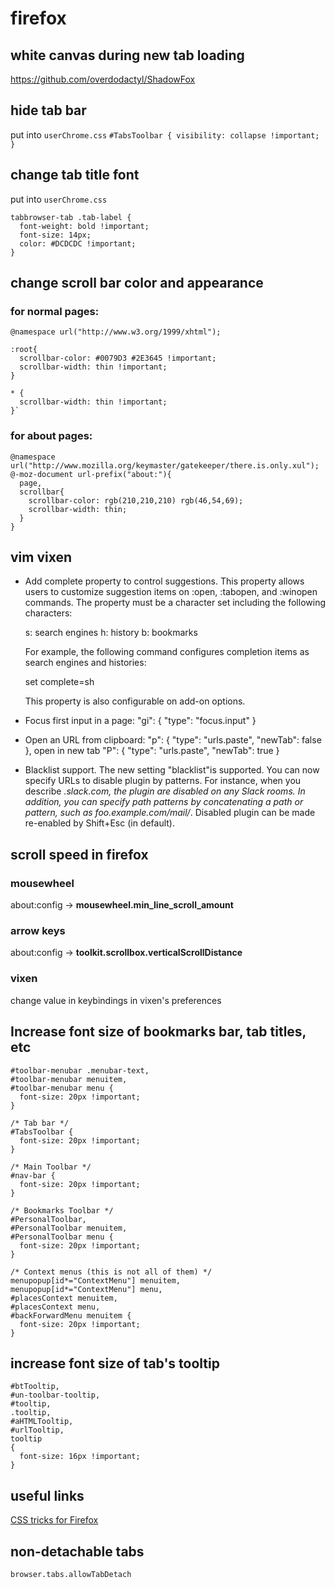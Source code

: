 # firefox

## white canvas during new tab loading
https://github.com/overdodactyl/ShadowFox

## hide tab bar
put into `userChrome.css`
`#TabsToolbar { visibility: collapse !important; }`

## change tab title font
put into `userChrome.css`
```
tabbrowser-tab .tab-label {
  font-weight: bold !important;
  font-size: 14px;
  color: #DCDCDC !important;
}
```

## change scroll bar color and appearance
### for normal pages:
```
@namespace url("http://www.w3.org/1999/xhtml");

:root{
  scrollbar-color: #0079D3 #2E3645 !important;
  scrollbar-width: thin !important;
}

* {
  scrollbar-width: thin !important;
}`
```
### for about pages:
```
@namespace url("http://www.mozilla.org/keymaster/gatekeeper/there.is.only.xul");
@-moz-document url-prefix("about:"){
  page,
  scrollbar{
    scrollbar-color: rgb(210,210,210) rgb(46,54,69);
    scrollbar-width: thin;
  }
}
```


## vim vixen
* Add complete property to control suggestions. This property allows users to customize suggestion items on :open, :tabopen, and :winopen commands. The property must be a character set including the following characters:

    s: search engines
    h: history
    b: bookmarks

	For example, the following command configures completion items as search engines and histories:

	set complete=sh

	This property is also configurable on add-on options.


* Focus first input in a page: "gi": { "type": "focus.input" }
* Open an URL from clipboard: "p": { "type": "urls.paste", "newTab": false }, open in new tab "P": { "type": "urls.paste", "newTab": true }
*  Blacklist support. The new setting "blacklist"is supported. You can now specify URLs to disable plugin by patterns. For instance, when you describe *.slack.com, the plugin are disabled on any Slack rooms. In addition, you can specify path patterns by concatenating a path or pattern, such as foo.example.com/mail/*. Disabled plugin can be made re-enabled by Shift+Esc (in default).

## scroll speed in firefox
### mousewheel
about:config -> **mousewheel.min_line_scroll_amount**

### arrow keys
about:config -> **toolkit.scrollbox.verticalScrollDistance**

### vixen
change value in keybindings in vixen's preferences

## Increase font size of bookmarks bar, tab titles, etc
```
#toolbar-menubar .menubar-text,
#toolbar-menubar menuitem,
#toolbar-menubar menu {
  font-size: 20px !important;
}

/* Tab bar */
#TabsToolbar {
  font-size: 20px !important;
}

/* Main Toolbar */
#nav-bar {
  font-size: 20px !important;
}

/* Bookmarks Toolbar */
#PersonalToolbar,
#PersonalToolbar menuitem,
#PersonalToolbar menu {
  font-size: 20px !important;
}

/* Context menus (this is not all of them) */
menupopup[id*="ContextMenu"] menuitem,
menupopup[id*="ContextMenu"] menu,
#placesContext menuitem,
#placesContext menu,
#backForwardMenu menuitem {
  font-size: 20px !important;
}
```

## increase font size of tab's tooltip
```
#btTooltip,
#un-toolbar-tooltip,
#tooltip,
.tooltip,
#aHTMLTooltip,
#urlTooltip,
tooltip
{
  font-size: 16px !important;
}
```
##  useful links

[CSS tricks for Firefox](https://github.com/Aris-t2/CustomCSSforFx)

## non-detachable tabs

```
browser.tabs.allowTabDetach
```


